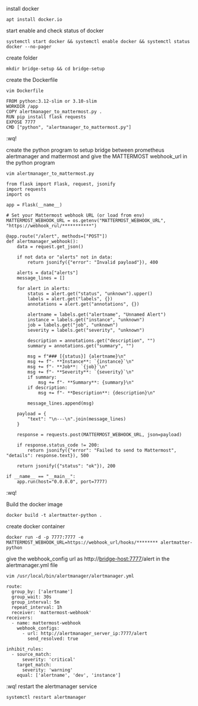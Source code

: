 install docker
```
apt install docker.io
```
start enable and check status of docker
```
systemctl start docker && systemctl enable docker && systemctl status docker --no-pager
```
create folder 
```
mkdir bridge-setup && cd bridge-setup
```
create the Dockerfile
```
vim Dockerfile
```
```
FROM python:3.12-slim or 3.10-slim
WORKDIR /app
COPY alertmanager_to_mattermost.py .
RUN pip install flask requests 
EXPOSE 7777
CMD ["python", "alertmanager_to_mattermost.py"]
```
:wq!

create the python program to setup bridge between prometheus alertmanager and mattermost
and give the MATTERMOST webhook_url in the python program
```
vim alertmanager_to_mattermost.py
```
```
from flask import Flask, request, jsonify
import requests
import os

app = Flask(__name__)

# Set your Mattermost webhook URL (or load from env)
MATTERMOST_WEBHOOK_URL = os.getenv("MATTERMOST_WEBHOOK_URL", "https://webhook_rul/***********")

@app.route("/alert", methods=["POST"])
def alertmanager_webhook():
    data = request.get_json()

    if not data or "alerts" not in data:
        return jsonify({"error": "Invalid payload"}), 400

    alerts = data["alerts"]
    message_lines = []

    for alert in alerts:
        status = alert.get("status", "unknown").upper()
        labels = alert.get("labels", {})
        annotations = alert.get("annotations", {})

        alertname = labels.get("alertname", "Unnamed Alert")
        instance = labels.get("instance", "unknown")
        job = labels.get("job", "unknown")
        severity = labels.get("severity", "unknown")

        description = annotations.get("description", "")
        summary = annotations.get("summary", "")

        msg = f"### [{status}] {alertname}\n"
        msg += f"- **Instance**: `{instance}`\n"
        msg += f"- **Job**: `{job}`\n"
        msg += f"- **Severity**: `{severity}`\n"
        if summary:
            msg += f"- **Summary**: {summary}\n"
        if description:
            msg += f"- **Description**: {description}\n"

        message_lines.append(msg)

    payload = {
        "text": "\n---\n".join(message_lines)
    }

    response = requests.post(MATTERMOST_WEBHOOK_URL, json=payload)

    if response.status_code != 200:
        return jsonify({"error": "Failed to send to Mattermost", "details": response.text}), 500

    return jsonify({"status": "ok"}), 200

if __name__ == "__main__":
    app.run(host="0.0.0.0", port=7777)
```
:wq!

Build the docker image
```
docker build -t alertmatter-python .
```
create docker container
```
docker run -d -p 7777:7777 -e MATTERMOST_WEBHOOK_URL=https://webhook_url/hooks/******** alertmatter-python
```
give the webhook_config url as http://<bridge-host:7777>/alert in the alertmanager.yml file
```
vim /usr/local/bin/alertmanager/alertmanager.yml
```
```
route:
  group_by: ['alertname']
  group_wait: 30s
  group_interval: 5m
  repeat_interval: 1h
  receiver: 'mattermost-webhook'
receivers:
  - name: mattermost-webhook
    webhook_configs:
      - url: http://alertmanager_server_ip:7777/alert
        send_resolved: true

inhibit_rules:
  - source_match:
      severity: 'critical'
    target_match:
      severity: 'warning'
    equal: ['alertname', 'dev', 'instance']

```
:wq!
restart the alertmanager service
```
systemctl restart alertmanager
```

